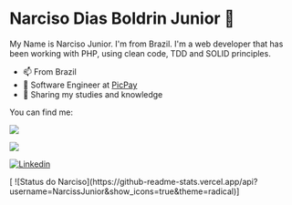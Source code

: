 # Narciso Dias Boldrin Junior 🌱

My Name is Narciso Junior. I'm from Brazil. I'm a web developer that has been working with PHP, using clean code, TDD and SOLID principles.

- 📫 From Brazil
- 🌱 Software Engineer at [PicPay](https://picpay.com/)
- 💬 Sharing my studies and knowledge

You can find me:

<div>
<a href="https://twitter.com/wtfnarciso" target="_blank"><img src="https://img.shields.io/badge/Twitter-1DA1F2?style=for-the-badge&logo=twitter&logoColor=white"></a>

<a href="https://discordapp.com/users/341064428168544257" target="_blank"><img src="https://img.shields.io/badge/Discord-7289DA?style=for-the-badge&logo=discord&logoColor=white"></a>
</div>

[
![Linkedin](https://img.shields.io/badge/LinkedIn-0077B5?style=for-the-badge&logo=linkedin&logoColor=white)](https://img.shields.io/badge/LinkedIn-0077B5?style=for-the-badge&logo=linkedin&logoColor=white)


<div>
[
![Status do Narciso](https://github-readme-stats.vercel.app/api?username=NarcissJunior&show_icons=true&theme=radical)]

</div>






<!--
**NarcissJunior/NarcissJunior** is a ✨ _special_ ✨ repository because its `README.md` (this file) appears on your GitHub profile.

Here are some ideas to get you started:

- 🔭 I’m currently working on ...
- 🌱 I’m currently learning ...
- 👯 I’m looking to collaborate on ...
- 🤔 I’m looking for help with ...
- 💬 Ask me about ...
- 📫 How to reach me: ...
- 😄 Pronouns: ...
- ⚡ Fun fact: ...
-->

